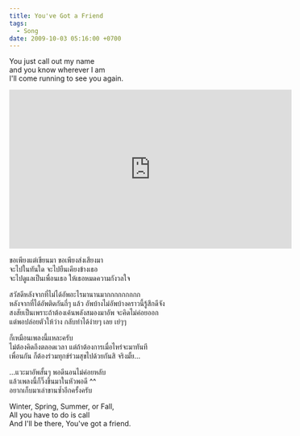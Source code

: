 ```yaml
---
title: You've Got a Friend
tags:
  - Song
date: 2009-10-03 05:16:00 +0700
---
```


You just call out my name  
and you know wherever I am  
I'll come running to see you again.

<iframe width="560" height="315" src="https://www.youtube.com/embed/Q7RPCFfudmU" frameborder="0" allow="autoplay; encrypted-media" allowfullscreen></iframe>

ขอเพียงแต่เขียนมา ขอเพียงส่งเสียงมา  
จะไปในทันใด จะไปยืนเคียงข้างเธอ  
จะไปดูแลเป็นเพื่อนเธอ ให้เธอหมดความกังวลใจ

สวัสดีหลังจากที่ไม่ได้อัพอะไรมานานมากกกกกกกกก  
หลังจากที่ได้อัพติดกันถี่ๆ แล้ว อัพบ้างไม่อัพบ้างคราวนี้รู้สึกดีจัง  
สงสัยเป็นเพราะถ้าต้องเค้นพลังสมองมาอัพ จะคิดไม่ค่อยออก  
แต่พอปล่อยตัวให้ว่าง กลับทำได้ง่ายๆ เลย เย่ๆๆ

ก็เหมือนเพลงนี้แหละครับ  
ไม่ต้องคิดถึงตลอดเวลา แต่ถ้าต้องการเมื่อไหร่จะมาทันที  
เพื่อนกัน ก็ต้องร่วมทุกข์ร่วมสุขไปด้วยกันสิ จริงมั้ย...

...แวะมาอัพสั้นๆ พอดีนอนไม่ค่อยหลับ  
แล้วเพลงนี้ก็วิ๊งขึ้นมาในหัวพอดี ^^  
อยากเก็บมาเล่าขานซ้ำอีกครั้งครับ

Winter, Spring, Summer, or Fall,  
All you have to do is call  
And I'll be there, You've got a friend.

